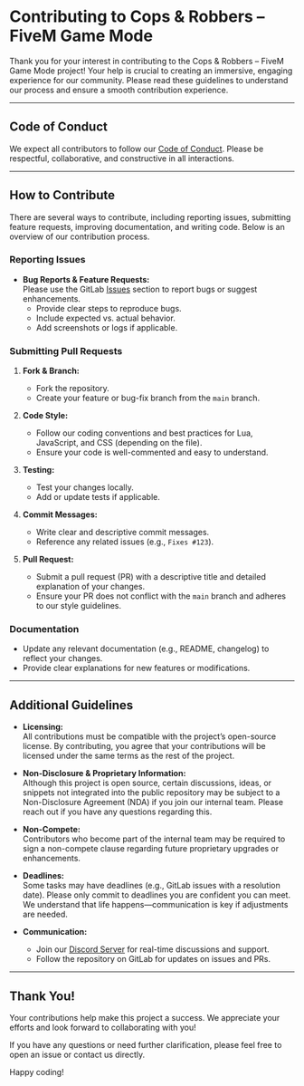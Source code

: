 # Contributing to Cops & Robbers – FiveM Game Mode

Thank you for your interest in contributing to the Cops & Robbers – FiveM Game Mode project! Your help is crucial to creating an immersive, engaging experience for our community. Please read these guidelines to understand our process and ensure a smooth contribution experience.

---

## Code of Conduct

We expect all contributors to follow our [Code of Conduct](docs/CODE_OF_CONDUCT.md). Please be respectful, collaborative, and constructive in all interactions.

---

## How to Contribute

There are several ways to contribute, including reporting issues, submitting feature requests, improving documentation, and writing code. Below is an overview of our contribution process.

### Reporting Issues

- **Bug Reports & Feature Requests:**  
  Please use the GitLab [Issues](https://gitlab.axiomrp.dev/the-axiom-collective/cops-and-robbers/-/issues) section to report bugs or suggest enhancements.  
  - Provide clear steps to reproduce bugs.
  - Include expected vs. actual behavior.
  - Add screenshots or logs if applicable.

### Submitting Pull Requests

1. **Fork & Branch:**  
   - Fork the repository.
   - Create your feature or bug-fix branch from the `main` branch.

2. **Code Style:**  
   - Follow our coding conventions and best practices for Lua, JavaScript, and CSS (depending on the file).
   - Ensure your code is well-commented and easy to understand.

3. **Testing:**  
   - Test your changes locally.
   - Add or update tests if applicable.

4. **Commit Messages:**  
   - Write clear and descriptive commit messages.
   - Reference any related issues (e.g., `Fixes #123`).

5. **Pull Request:**  
   - Submit a pull request (PR) with a descriptive title and detailed explanation of your changes.
   - Ensure your PR does not conflict with the `main` branch and adheres to our style guidelines.

### Documentation

- Update any relevant documentation (e.g., README, changelog) to reflect your changes.
- Provide clear explanations for new features or modifications.

---

## Additional Guidelines

- **Licensing:**  
  All contributions must be compatible with the project’s open-source license. By contributing, you agree that your contributions will be licensed under the same terms as the rest of the project.

- **Non-Disclosure & Proprietary Information:**  
  Although this project is open source, certain discussions, ideas, or snippets not integrated into the public repository may be subject to a Non-Disclosure Agreement (NDA) if you join our internal team. Please reach out if you have any questions regarding this.

- **Non-Compete:**  
  Contributors who become part of the internal team may be required to sign a non-compete clause regarding future proprietary upgrades or enhancements.

- **Deadlines:**  
  Some tasks may have deadlines (e.g., GitLab issues with a resolution date). Please only commit to deadlines you are confident you can meet. We understand that life happens—communication is key if adjustments are needed.

- **Communication:**  
  - Join our [Discord Server](https://discord.gg/p72NyP3kUC) for real-time discussions and support.
  - Follow the repository on GitLab for updates on issues and PRs.

---

## Thank You!

Your contributions help make this project a success. We appreciate your efforts and look forward to collaborating with you!

If you have any questions or need further clarification, please feel free to open an issue or contact us directly.

Happy coding!
